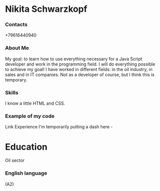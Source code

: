 # Nikita Schwarzkopf

### Сontacts
+79616440940


### About Me
My goal: to learn how to use everything necessary for a Java Script developer and work in the programming field. I will do everything possible to achieve my goal! I have worked in different fields: in the oil industry, in sales and in IT companies. Not as a developer of course, but I think this is temporary.


### Skills
I know a little HTML and CSS.


### Example of my code
Link
Experience
I'm temporarily putting a dash here -


# Education
Oil sector


### English language
(А2)
